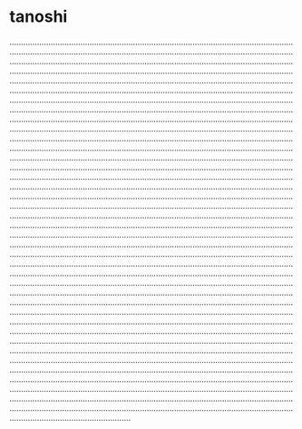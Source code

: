 # tanoshi
.........................................................................................................................................................................................................................................................................................................................................................................................................................................................................................................................................................................................................................................................................................................................................................................................................................................................................................................................................................................................................................................................................................................................................................................................................................................................................................................................................................................................................................................................................................................................................................................................................................................................................................................................................................................................................................................................................................................................................................................................................................................................................................................................................................................................................................................................................................................................................................................................................................................................................................................................................................................................................................................................................................................................................................................................................................................................................................................................................................................................................................................................................................................................................................................................................................................................................................................................................................................................................................................................................................................................................................................................................................................................................................................................................................................................................................................................................................................................................................................................................................................................................................................................................................................................................................................................................................................................................................................................................................................................................................................................................................................................................................................................................................................................................................................................................................................................................................................................................................................................................................................................................................